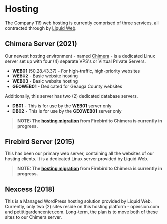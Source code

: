 # Hosting

The Company 119 web hosting is currently comprised of three services, all contracted through by [Liquid Web](https://liquidweb.com/).

## Chimera Server (2021)

Our newest hosting environment - named [Chimera](https://en.wikipedia.org/wiki/Chimera) - is a dedicated Linux server set up with four (4) separate VPS's or Virtual Private Servers.

-  **WEB01** (50.28.43.37) - For high-traffic, high-priority websites
-  **WEB02** - Basic website hosting
-  **WEB03** - Basic website hosting
-  **GEOWEB01** - Dedicated for Geauga County websites

Additionally, this server has two (2) dedicated database servers.

-  **DB01** - This is for use by the **WEB01** server only
-  **DB02** - This is for use by the **GEOWEB01** server only

> **NOTE: The [hosting migration](hosting-migration-2021.md) from Firebird to Chimera is currently in progress.**

## Firebird Server (2015)

This has been our primary web server, containing all the websites of our hosting clients. It is a dedicated Linux server provided by Liquid Web.

> **NOTE: The [hosting migration](hosting-migration-2021.md) from Firebird to Chimera is currently in progress.**

## Nexcess (2018)

This is a Managed WordPress hosting solution provided by Liquid Web. Currently, only two (2) sites reside on this hosting platform - opivision.com and petittigardencenter.com. Long-term, the plan is to move both of these sites to our Chimera server.
